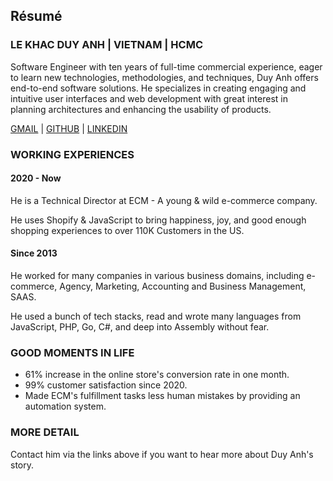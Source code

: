 ## Résumé

### LE KHAC DUY ANH | VIETNAM | HCMC

Software Engineer with ten years of full-time commercial experience, eager to
learn new technologies, methodologies, and techniques, Duy Anh offers
end-to-end software solutions. He specializes in creating engaging and
intuitive user interfaces and web development with great interest in planning
architectures and enhancing the usability of products.

[GMAIL](mailto:lekhacduyanh@gmail.com) | [GITHUB](https://github.com/0xlkda) | [LINKEDIN](https://www.linkedin.com/in/lkda/) 

### WORKING EXPERIENCES

#### 2020 - Now

He is a Technical Director at ECM - A young & wild e-commerce company.

He uses Shopify & JavaScript to bring happiness, joy, and good enough shopping experiences to over 110K Customers in the US.

#### Since 2013

He worked for many companies in various business domains, including e-commerce, Agency, Marketing, Accounting and Business Management, SAAS.

He used a bunch of tech stacks, read and wrote many languages from JavaScript, PHP, Go, C#, and deep into Assembly without fear. 

### GOOD MOMENTS IN LIFE

- 61% increase in the online store's conversion rate in one month.
- 99% customer satisfaction since 2020.
- Made ECM's fulfillment tasks less human mistakes by providing an automation system.

### MORE DETAIL

Contact him via the links above if you want to hear more about Duy Anh's story.

